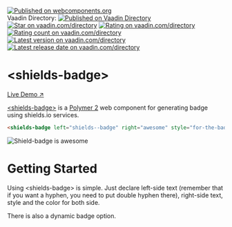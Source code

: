 [![Published on webcomponents.org](https://img.shields.io/badge/webcomponents.org-published-blue.svg)](https://www.webcomponents.org/element/binhbbbb/shields-badge)   
Vaadin Directory:
[![Published on Vaadin  Directory](https://img.shields.io/badge/Vaadin%20Directory-published-00b4f0.svg)](https://vaadin.com/directory/component/binhbbbbshields-badge)
[![Star on vaadin.com/directory](https://img.shields.io/vaadin-directory/star/binhbbbbshields-badge.svg)](https://vaadin.com/directory/component/binhbbbbshields-badge)
[![Rating on vaadin.com/directory](https://img.shields.io/vaadin-directory/rating/binhbbbbshields-badge.svg)](https://vaadin.com/directory/component/binhbbbbshields-badge)
[![Rating count on vaadin.com/directory](https://img.shields.io/vaadin-directory/rc/binhbbbbshields-badge.svg)](https://vaadin.com/directory/component/binhbbbbshields-badge)
[![Latest version on vaadin.com/directory](https://img.shields.io/vaadin-directory/v/binhbbbbshields-badge.svg)](https://vaadin.com/directory/component/binhbbbbshields-badge)
[![Latest release date on vaadin.com/directory](https://img.shields.io/vaadin-directory/rd/binhbbbbshields-badge.svg)](https://vaadin.com/directory/component/binhbbbbshields-badge)

# &lt;shields-badge&gt;

[Live Demo ↗]()

[&lt;shields-badge&gt;](https://vaadin.com/directory/component/binhbbbbshields-badge) is a [Polymer 2](http://polymer-project.org) web component for generating badge using shields.io services.

<!--
```
<custom-element-demo>
  <template>
    <script src="../webcomponentsjs/webcomponents-lite.js"></script>
    <link rel="import" href="vaadin-button.html">
    <next-code-block></next-code-block>
  </template>
</custom-element-demo>
```
-->
```html
<shields-badge left="shields--badge" right="awesome" style="for-the-badge" color-a="1446A0" color-b="EE4266"></shields-badge>
```

![Shield-badge is awesome](https://img.shields.io/badge/shields--badge-awesome-green.svg?style=for-the-badge&colorA=1446A0&colorB=EE4266)

# Getting Started  

Using &lt;shields-badge&gt; is simple. Just declare left-side text (remember that if you want a hyphen, you need to put double hyphen there), right-side text, style and the color for both side.  

There is also a dynamic badge option.
